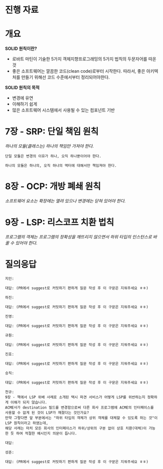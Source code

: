 # 진행 자료
# 개요
**SOLID 원칙이란?**

- 로바트 마틴이 기술한 5가지 객체지향프로그래밍의 5가지 법칙의 두문자어를 따온 것
- 좋은 소프트웨어는 깔끔한 코드(clean code)로부터 시작한다. 따라서, 좋은 아키텍처를 만들기 위해선 코드 수준에서부터 정리되어야한다.

**SOLID 원칙의 목적**

- 변경에 유연
- 이해하기 쉽게
- 많은 소프트웨어 시스템에서 사용될 수 있는 컴포넌트 기반

# 7장 - SRP: 단일 책임 원칙

*하나의 모듈(클래스는) 하나의 책임만 가져야 한다.*


```
단일 모듈은 변경의 이유가 하나, 오직 하나뿐이어야 한다.
```

```
하나의 모듈은 하나의, 오직 하나의 액터에 대해서만 책임져야 한다.
```

# 8장 - OCP: 개방 폐쇄 원칙

*소프트웨어 요소는 확장에는 열려 있으나 변경에는 닫혀 있어야 한다.*


# 9장 - LSP: 리스코프 치환 법칙

*프로그램의 객체는 프로그램의 정확성을 깨뜨리지 않으면서 하위 타입의 인스턴스로 바꿀 수 있어야 한다.*


# 질의응답

```text
지인:

대답: (PR에서 suggest로 커밋하기 편하게 질문 작성 후 이 구문은 지워주세요 ㅎㅎ)
```

```text
하진:

대답: (PR에서 suggest로 커밋하기 편하게 질문 작성 후 이 구문은 지워주세요 ㅎㅎ)
```

```text
진영:

대답: (PR에서 suggest로 커밋하기 편하게 질문 작성 후 이 구문은 지워주세요 ㅎㅎ)
```

```text
규훤:

대답: (PR에서 suggest로 커밋하기 편하게 질문 작성 후 이 구문은 지워주세요 ㅎㅎ)
```

```text
진호:

대답: (PR에서 suggest로 커밋하기 편하게 질문 작성 후 이 구문은 지워주세요 ㅎㅎ)
```

```text
승직:

대답: (PR에서 suggest로 커밋하기 편하게 질문 작성 후 이 구문은 지워주세요 ㅎㅎ)
```

```text
천규:
9장 - 책에서 LSP 위배 사례로 소개된 택시 파견 서비스가 어떻게 LSP를 위반하는지 정확하게 이해가 되지 않습니다.
ACME사가 destination 필드를 변경함으로써 다른 회사 프로그램에 ACME의 인터페이스를 사용할 수 없게 된 것이 LSP가 깨졌다는 것인가요?
만약 그렇다면 앞 부분에서는 "하위 타입의 객체가 상위 객체를 대체할 수 있도록 하는 것"이 LSP 원칙이라고 하였는데,
해당 사례는 마치 모든 회사의 인터페이스가 하위/상위의 구분 없이 상호 치환(대체)이 가능한 듯 하여 적절한 예시인지 의문이 듭니다.

대답: 
```

```text
성준:

대답: (PR에서 suggest로 커밋하기 편하게 질문 작성 후 이 구문은 지워주세요 ㅎㅎ)
```
